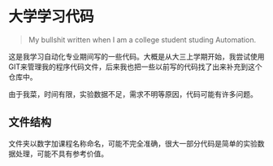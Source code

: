 # 大学学习代码

> My bullshit written when I am a college student studing Automation.

这是我学习自动化专业期间写的一些代码。大概是从大三上学期开始，我尝试使用GIT来管理我的程序代码文件，后来我也把一些以前写的代码找了出来补充到这个仓库中。

由于我菜，时间有限，实验数据不足，需求不明等原因，代码可能有许多问题。

## 文件结构

文件夹以数字加课程名称命名，可能不完全准确，很大一部分代码是简单的实验数据处理，可能不具有参考价值。
